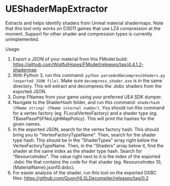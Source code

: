 # UEShaderMapExtractor
Extracts and helps identify shaders from Unreal material shadermaps. Note that this tool only works on D3D11 games that use LZ4 compression at the moment. Support for other shader and compression types is currently unimplemented.

Usage:

1. Export a JSON of your material from this FModel build: https://github.com/WistfulHopes/FModel/releases/tag/4.4.1.2-shadermap
2. With Python 3, run this command: `python parseAndDecompressShaders.py (exported JSON file)`. Make sure `decompress_shader.exe` is in the same directory. This will extract and decompress the .dxbc shaders from the exported JSON.
3. Dump FNames from your game using your preferred UE4 SDK dumper.
4. Navigate to the ShaderHash folder, and run this command: `shaderhash (FName string) (FName internal number)`. You should run this command for a vertex factory (eg. FLocalVertexFactory) and a shader type (eg. TBasePassPSFNoLightMapPolicy). This will print the hashes for the given names.
5. In the exported JSON, search for the vertex factory hash. This should bring you to "VertexFactoryTypeName". Then, search for the shader type hash. This should be in the "ShaderTypes" array right below the VertexFactoryTypeName. Then, in the "Shaders" array below it, find the shader at the same index as the shader type hash. Search for "ResourceIndex". The value right next to it is the index of the exported .dxbc file that contains the code for that shader (eg. ResourceIndex 10, {MaterialName}.json10.dxbc).
6. For easier analysis of the shader, run this tool on the exported DXBC files: https://github.com/Quon/HLSLDecompiler/releases/tag/0.2
